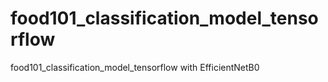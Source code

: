 # food101_classification_model_tensorflow
food101_classification_model_tensorflow with EfficientNetB0
